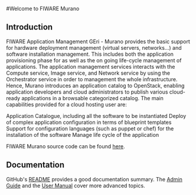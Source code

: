 #<a name="top"></a>Welcome to FIWARE Murano

## Introduction

FIWARE Application Management GEri - Murano provides the basic support for hardware deployment
management (virtual servers, networks...) and software installation management.
This includes both the application provisioning phase for as well as the on going
life-cycle management of applications. The application management services interacts with
the Compute service, Image service, and Network service by using the Orchestrator service
in order to management the whole infrastructure. Hence, Murano introduces an application catalog
to OpenStack, enabling application developers and cloud administrators to publish various
cloud-ready applications in a browsable categorized catalog. The main capabilities provided
for a cloud hosting user are:

Application Catalogue, including all the software to be instantiated
Deploy of complex application configuration in terms of blueprint templates
Support for configuration languages (such as puppet or chef) for the installation of the software
Manage life cycle of the application

FIWARE Murano source code can be found [here](https://github.com/telefonicaid/fiware-murano.git).


## Documentation

GitHub's [README](https://github.com/telefonicaid/fiware-murano/blob/master/README.md) provides a good documentation summary.
The [Admin Guide](admin.md) and the [User Manual](user.md) cover more advanced topics.

